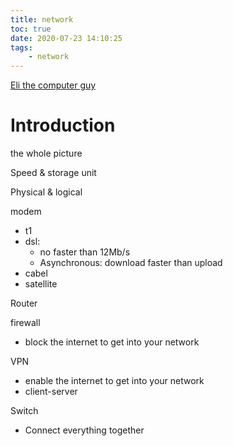 ```yaml
---
title: network
toc: true
date: 2020-07-23 14:10:25
tags:
	- network
---
```


[Eli the computer guy](https://www.youtube.com/watch?v=rL8RSFQG8do&list=PLF360ED1082F6F2A5)

#  Introduction

the whole picture 

Speed & storage unit

Physical & logical

modem

* t1
* dsl:
  * no faster than 12Mb/s
  * Asynchronous: download faster than upload
* cabel
* satellite

Router

firewall

* block the internet to get into your network

VPN

* enable the internet to get into your network
* client-server

Switch

* Connect everything together